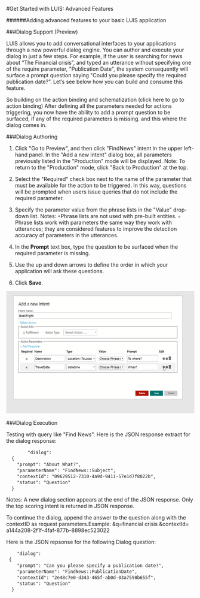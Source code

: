 <!-- NavPath: GetStartedLUISAdvanced
LinkLabel: Get Started With LUIS-Advanced
Url: LUIS-api/documentation/GetStartedWithLUIS-Advanced
Weight: 100 -->

#Get Started with LUIS: Advanced Features

######Adding advanced features to your basic LUIS application

###Dialog Support (Preview)

LUIS allows you to add conversational interfaces to your applications through a new powerful dialog engine. You can author and  execute your dialog in just a few steps. For example, if the user is searching for news about “The Financial crisis”, and typed an utterance without specifying one of the require parameter, "Publication Date", the system consequently will surface a prompt question saying "Could you please specify the required publication date?”. Let’s see below how you can build and consume this feature. 

So building on the action binding and schematization (click here to go to action binding) After defining all the parameters needed for actions triggering, you now have the ability to add a prompt question to be surfaced, if any of the required parameters is missing. and this where the dialog comes in. 

###Dialog Authoring

1. Click "Go to Preview", and then click "FindNews" intent in the upper left-hand panel. In the "Add a new intent" dialog box, all parameters previously listed in the "Production" mode will be displayed. Note: To return to the "Production" mode, click "Back to Production" at the top. 
2. Select the "Required" check box next to the name of the parameter that must be available for the action to be triggered. In this way, questions will be prompted when users issue queries that do not include the required parameter. 
3. Specify the parameter value from the phrase lists in the "Value" drop-down list.
 Notes: ◦Phrase lists are not used with pre-built entities.
◦ Phrase lists work with parameters the same way they work with utterances; they are considered features to improve the detection accuracy of parameters in the utterances. 

4. In the **Prompt** text box, type the question to be surfaced when the required parameter is missing. 
5. Use the up and down arrows to define the order in which your application will ask these questions. 
6. Click **Save**. 

![Adding prompts](./Images/AddingPrompts.PNG)

###Dialog Execution

Testing with query like "Find News". Here is the JSON response extract for the dialog response: 

```
        "dialog": 
  {
    "prompt": "About What?",
    "parameterName": "FindNews::Subject",
    "contextId": "09629512-7310-4a9d-9411-57e1d7f8022b",
    "status": "Question"
  }
```
Notes: 
A new dialog section appears at the end of the JSON response. 
Only the top scoring intent is returned in JSON response.


To continue the dialog, append the answer to the question along with the contextID as request parameters.Example: &q=financial crisis &contextId= a144a208-2f1f-4faf-877b-8898ec523022 

Here is the JSON repsonse for the following Dialog question: 
```
    "dialog":  
 {
    "prompt": "Can you please specify a publication date?",
    "parameterName": "FindNews::PublicationDate",
    "contextId": "2e48c7e0-d343-465f-ab0d-03a7598b655f",
    "status": "Question"
  }
```
